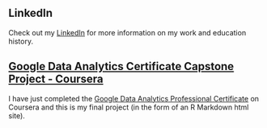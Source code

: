 ## LinkedIn
Check out my [LinkedIn](https://www.linkedin.com/in/leabowman38/) for more information on my work and education history.

## [Google Data Analytics Certificate Capstone Project - Coursera](https://leab38.github.io/cyclistic_capstone_google_cert/)
I have just completed the [Google Data Analytics Professional Certificate](https://www.coursera.org/professional-certificates/google-data-analytics) on Coursera and this is my final project (in the form of an R Markdown html site).

<!--START_SECTION:badges-->
<!--END_SECTION:badges-->

